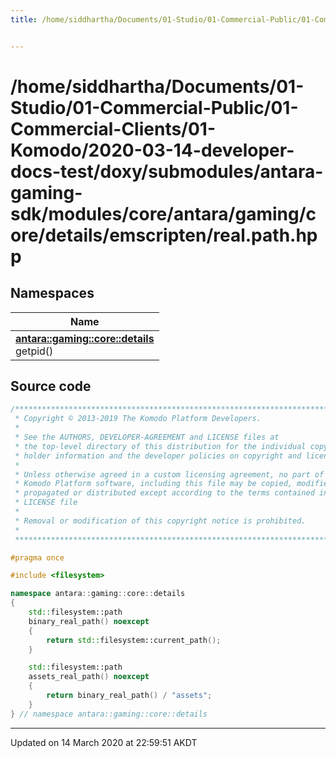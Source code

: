 ```yaml
---
title: /home/siddhartha/Documents/01-Studio/01-Commercial-Public/01-Commercial-Clients/01-Komodo/2020-03-14-developer-docs-test/doxy/submodules/antara-gaming-sdk/modules/core/antara/gaming/core/details/emscripten/real.path.hpp


---
```


# /home/siddhartha/Documents/01-Studio/01-Commercial-Public/01-Commercial-Clients/01-Komodo/2020-03-14-developer-docs-test/doxy/submodules/antara-gaming-sdk/modules/core/antara/gaming/core/details/emscripten/real.path.hpp







## Namespaces

| Name           |
| -------------- |
| **[antara::gaming::core::details](Namespaces/namespaceantara_1_1gaming_1_1core_1_1details.md)** <br>getpid()  |














## Source code

```cpp
/******************************************************************************
 * Copyright © 2013-2019 The Komodo Platform Developers.                      *
 *                                                                            *
 * See the AUTHORS, DEVELOPER-AGREEMENT and LICENSE files at                  *
 * the top-level directory of this distribution for the individual copyright  *
 * holder information and the developer policies on copyright and licensing.  *
 *                                                                            *
 * Unless otherwise agreed in a custom licensing agreement, no part of the    *
 * Komodo Platform software, including this file may be copied, modified,     *
 * propagated or distributed except according to the terms contained in the   *
 * LICENSE file                                                               *
 *                                                                            *
 * Removal or modification of this copyright notice is prohibited.            *
 *                                                                            *
 ******************************************************************************/

#pragma once

#include <filesystem>

namespace antara::gaming::core::details
{
    std::filesystem::path
    binary_real_path() noexcept
    {
        return std::filesystem::current_path();
    }

    std::filesystem::path
    assets_real_path() noexcept
    {
        return binary_real_path() / "assets";
    }
} // namespace antara::gaming::core::details
```


-------------------------------

Updated on 14 March 2020 at 22:59:51 AKDT
